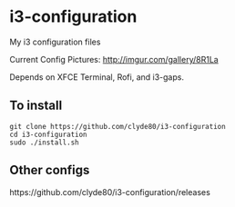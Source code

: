 # i3-configuration
My i3 configuration files

Current Config Pictures: http://imgur.com/gallery/8R1La

Depends on XFCE Terminal, Rofi, and i3-gaps.

<h2>To install</h2>
<code>git clone https://github.com/clyde80/i3-configuration</code><br>
<code>cd i3-configuration</code><br>
<code>sudo ./install.sh</code>

<h2>Other configs</h2>
https://github.com/clyde80/i3-configuration/releases
